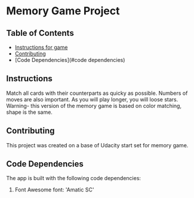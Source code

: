 # Memory Game Project

## Table of Contents

* [Instructions for game](#instructions)
* [Contributing](#contributing)
* [Code Dependencies](#code dependencies)
## Instructions

Match all cards with their counterparts as quicky as possible. Numbers of moves are also important. As you will play longer, you will loose stars. 
Warning- this version of the memory game is based on color matching, shape is the same. 

## Contributing

This project was created on a base of Udacity start set for memory game.

## Code Dependencies

The app is built with the following code dependencies:

1. Font Awesome
  font: 'Amatic SC'

